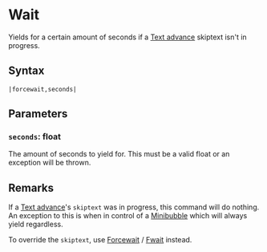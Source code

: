 # Wait

Yields for a certain amount of seconds if a [Text advance](../../Related%20Systems/Text%20advance.md) skiptext isn't in progress.

## Syntax

````
|forcewait,seconds|
````

## Parameters

### `seconds`: float

The amount of seconds to yield for. This must be a valid float or an exception will be thrown.

## Remarks

If a [Text advance](../../Related%20Systems/Text%20advance.md)'s `skiptext` was in progress, this command will do nothing. An exception to this is when in control of a [Minibubble](Minibubble.md) which will always yield regardless.

To override the `skiptext`, use [Forcewait](Forcewait.md) / [Fwait](Fwait.md) instead.
